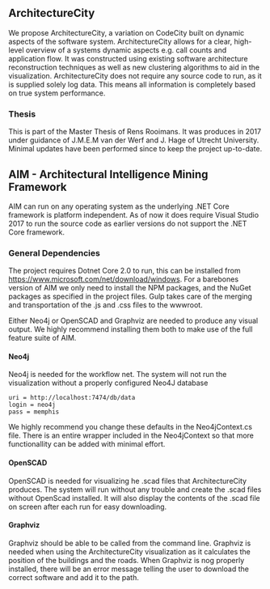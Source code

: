 ## ArchitectureCity

We propose ArchitectureCity, a variation on CodeCity built on dynamic aspects of the software system. ArchitectureCity allows for a clear, high-level overview of a systems dynamic aspects e.g. call counts and application flow. It was constructed using existing software architecture reconstruction techniques as well as new clustering algorithms to aid in the visualization. ArchitectureCity does not require any source code to run, as it is supplied solely log data. This means all information is completely based on true system performance.


### Thesis
This is part of the Master Thesis of Rens Rooimans. It was produces in 2017 under guidance of J.M.E.M van der Werf and J. Hage of Utrecht University.
Minimal updates have been performed since to keep the project up-to-date.


## AIM - Architectural Intelligence Mining Framework
AIM can run on any operating system as the underlying .NET Core framework is platform independent. As of now it does require Visual Studio 2017 to run the source code as earlier versions do not support the .NET Core framework. 

### General Dependencies

The project requires Dotnet Core 2.0 to run, this can be installed from https://www.microsoft.com/net/download/windows. For a barebones version of AIM we only need to install the NPM packages, and the NuGet packages as specified in the project files. Gulp takes care of the merging and transportation of the .js and .css files to the wwwroot. 


Either Neo4j or OpenSCAD and Graphviz are needed to produce any visual output. We highly recommend installing them both to make use of the full feature suite of AIM.

#### Neo4j
Neo4j is needed for the workflow net. The system will not run the visualization without a properly configured Neo4J database
~~~
uri = http://localhost:7474/db/data
login = neo4j
pass = memphis
~~~

We highly recommend you change these defaults in the Neo4jContext.cs file. There is an entire wrapper included in the Neo4jContext so that more functionallity can be added with minimal effort. 

#### OpenSCAD
OpenSCAD is needed for visualizing he .scad files that ArchitectureCity produces. The system will run without any trouble and create the .scad files without OpenScad installed. It will also display the contents of the .scad file on screen after each run for easy downloading.

#### Graphviz 
Graphviz should be able to be called from the command line. Graphviz is needed when using the ArchitectureCity visualization as it calculates the position of the buildings and the roads. When Graphviz is nog properly installed, there will be an error message telling the user to download the correct software and add it to the path.